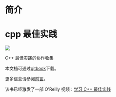# 简介

# cpp 最佳实践

[![](c3ddd87d.png)](https://gitter.im/lefticus/cppbestpractices?utm_source=badge&utm_medium=badge&utm_campaign=pr-badge&utm_content=badge)

C++ 最佳实践的协作收集

本文档可通过[gitbook](https://www.gitbook.com/book/lefticus/cpp-best-practices)下载。

更多信息请参阅[前言](01-Preface.html)。

该书已经激发了一部 O'Reilly 视频：[学习 C++ 最佳实践](http://shop.oreilly.com/product/0636920049814.do)
